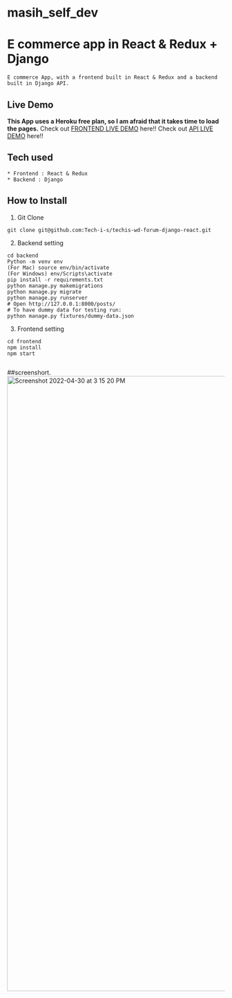 # masih_self_dev

# E commerce app in React & Redux + Django
```
E commerce App, with a frontend built in React & Redux and a backend built in Django API.
```
## Live Demo
**This App uses a Heroku free plan, so I am afraid that it takes time to load the pages.**
Check out [FRONTEND LIVE DEMO](https://masih-frontend-production.herokuapp.com/) here!!
Check out [API LIVE DEMO](https://masih-backend-production.herokuapp.com/) here!!
## Tech used
```
* Frontend : React & Redux
* Backend : Django
```
## How to Install
1. Git Clone
```
git clone git@github.com:Tech-i-s/techis-wd-forum-django-react.git
```
2. Backend setting
```
cd backend
Python -m venv env
(For Mac) source env/bin/activate
(For Windows) env/Scripts\activate
pip install -r requirements.txt
python manage.py makemigrations
python manage.py migrate
python manage.py runserver
# Open http://127.0.0.1:8000/posts/
# To have dummy data for testing run:
python manage.py fixtures/dummy-data.json
```
3. Frontend setting
```
cd frontend
npm install
npm start


```
##screenshort. <img width="1425" alt="Screenshot 2022-04-30 at 3 15 20 PM" src="https://user-images.githubusercontent.com/99712115/166100575-841e8952-2d8e-4a3a-a17c-e6841a63e18f.png">
